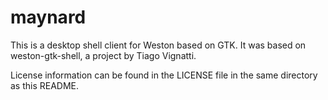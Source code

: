 # maynard

This is a desktop shell client for Weston based on GTK. It was based
on weston-gtk-shell, a project by Tiago Vignatti.

License information can be found in the LICENSE file in the same
directory as this README.
